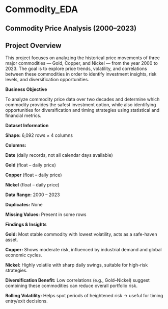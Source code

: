 # Commodity_EDA

## **Commodity Price Analysis (2000–2023)**

## **Project Overview**

This project focuses on analyzing the historical price movements of three major commodities — Gold, Copper, and Nickel — from the year 2000 to 2023.
The goal is to explore price trends, volatility, and correlations between these commodities in order to identify investment insights, risk levels, and diversification opportunities.

**Business Objective**

To analyze commodity price data over two decades and determine which commodity provides the safest investment option, while also identifying opportunities for diversification and timing strategies using statistical and financial metrics.

**Dataset Information**

**Shape:** 6,092 rows × 4 columns

**Columns:**

**Date** (daily records, not all calendar days available)

**Gold** (float – daily price)

**Copper** (float – daily price)

**Nickel** (float – daily price)

**Data Range:** 2000 – 2023

**Duplicates:** None

**Missing Values:** Present in some rows

**Findings & Insights**

**Gold:** Most stable commodity with lowest volatility, acts as a safe-haven asset.

**Copper:** Shows moderate risk, influenced by industrial demand and global economic cycles.

**Nickel:** Highly volatile with sharp daily swings, suitable for high-risk strategies.

**Diversification Benefit:** Low correlations (e.g., Gold–Nickel) suggest combining these commodities can reduce overall portfolio risk.

**Rolling Volatility:** Helps spot periods of heightened risk → useful for timing entry/exit decisions.

